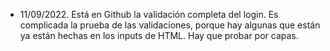 - 11/09/2022.
Está en Github la validación completa del login.
Es complicada la prueba de las validaciones, porque hay algunas que están ya están hechas en los inputs de HTML. Hay que probar por capas.